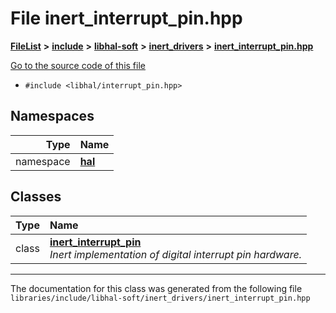 

# File inert\_interrupt\_pin.hpp



[**FileList**](files.md) **>** [**include**](dir_cba0faac6e93618a6e2539705915bd70.md) **>** [**libhal-soft**](dir_d4bad6877cf31bc2d39b696d7a305013.md) **>** [**inert\_drivers**](dir_140c0a66abe76384f84bfc7661372b14.md) **>** [**inert\_interrupt\_pin.hpp**](inert__interrupt__pin_8hpp.md)

[Go to the source code of this file](inert__interrupt__pin_8hpp_source.md)



* `#include <libhal/interrupt_pin.hpp>`













## Namespaces

| Type | Name |
| ---: | :--- |
| namespace | [**hal**](namespacehal.md) <br> |


## Classes

| Type | Name |
| ---: | :--- |
| class | [**inert\_interrupt\_pin**](classhal_1_1inert__interrupt__pin.md) <br>_Inert implementation of digital interrupt pin hardware._  |



















































------------------------------
The documentation for this class was generated from the following file `libraries/include/libhal-soft/inert_drivers/inert_interrupt_pin.hpp`

